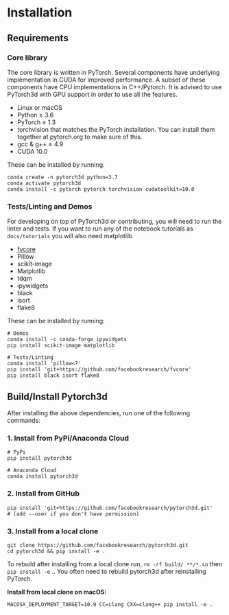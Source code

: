 # Installation


## Requirements

### Core library

The core library is written in PyTorch. Several components have underlying implementation in CUDA for improved performance. A subset of these components have CPU implementations in C++/Pytorch. It is advised to use PyTorch3d with GPU support in order to use all the features.

- Linux or macOS
- Python ≥ 3.6
- PyTorch ≥ 1.3
- torchvision that matches the PyTorch installation. You can install them together at pytorch.org to make sure of this.
- gcc & g++ ≥ 4.9
- CUDA 10.0

These can be installed by running:
```
conda create -n pytorch3d python=3.7
conda activate pytorch3d
conda install -c pytorch pytorch torchvision cudatoolkit=10.0
```

### Tests/Linting and Demos

For developing on top of PyTorch3d or contributing, you will need to run the linter and tests. If you want to run any of the notebook tutorials as `docs/tutorials` you will also need matplotlib.
- [fvcore](https://github.com/facebookresearch/fvcore)
- Pillow
- scikit-image
- Matplotlib
- tdqm
- ipywidgets
- black
- isort
- flake8

These can be installed by running:
```
# Demos
conda install -c conda-forge ipywidgets
pip install scikit-image matplotlib

# Tests/Linting
conda install 'pillow<7'
pip install 'git+https://github.com/facebookresearch/fvcore'
pip install black isort flake8
```

## Build/Install Pytorch3d
After installing the above dependencies, run one of the following commands:

### 1. Install from PyPi/Anaconda Cloud

```
# PyPi
pip install pytorch3d

# Anaconda Cloud
conda install pytorch3d
```

### 2. Install from GitHub
```
pip install 'git+https://github.com/facebookresearch/pytorch3d.git'
# (add --user if you don't have permission)
```

### 3. Install from a local clone
```
git clone https://github.com/facebookresearch/pytorch3d.git
cd pytorch3d && pip install -e .
```
To rebuild after installing from a local clone run, `rm -rf build/ **/*.so` then `pip install -e` .. You often need to rebuild pytorch3d after reinstalling PyTorch.

**Install from local clone on macOS:**
```
MACOSX_DEPLOYMENT_TARGET=10.9 CC=clang CXX=clang++ pip install -e .
```
